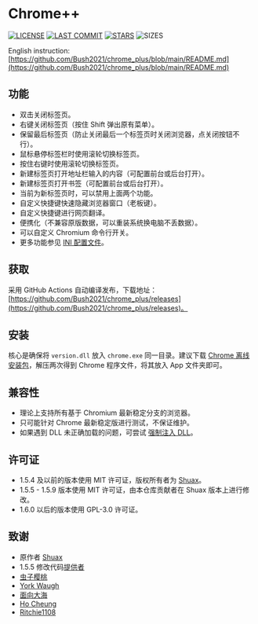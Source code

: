 # Chrome++
[![LICENSE](https://img.shields.io/badge/License-GPL--3.0--only-blue.svg?style=for-the-badge&logo=github "LICENSE")](https://github.com/Bush2021/chrome_plus/blob/main/LICENSE) [![LAST COMMIT](https://img.shields.io/github/last-commit/Bush2021/chrome_plus?color=blue&logo=github&style=for-the-badge "LAST COMMIT")](https://github.com/Bush2021/chrome_plus/commits/main)  [![STARS](https://img.shields.io/github/stars/Bush2021/chrome_plus?color=brightgreen&logo=github&style=for-the-badge "STARS")](https://github.com/Bush2021/chrome_plus/stargazers) ![SIZES](https://img.shields.io/github/languages/code-size/Bush2021/chrome_plus?color=brightgreen&logo=github&style=for-the-badge "SIZES")

English instruction: [https://github.com/Bush2021/chrome_plus/blob/main/README.md](https://github.com/Bush2021/chrome_plus/blob/main/README.md)

## 功能
- 双击关闭标签页。
- 右键关闭标签页（按住 Shift 弹出原有菜单）。
- 保留最后标签页（防止关闭最后一个标签页时关闭浏览器，点关闭按钮不行）。
- 鼠标悬停标签栏时使用滚轮切换标签页。
- 按住右键时使用滚轮切换标签页。
- 新建标签页打开地址栏输入的内容（可配置前台或后台打开）。
- 新建标签页打开书签（可配置前台或后台打开）。
- 当前为新标签页时，可以禁用上面两个功能。
- 自定义快捷键快速隐藏浏览器窗口（老板键）。
- 自定义快捷键进行网页翻译。
- 便携化（不兼容原版数据，可以重装系统换电脑不丢数据）。
- 可以自定义 Chromium 命令行开关。
- 更多功能参见 [INI 配置文件](https://github.com/Bush2021/chrome_plus/blob/main/src/chrome%2B%2B.ini)。

## 获取
采用 GitHub Actions 自动编译发布，下载地址：[https://github.com/Bush2021/chrome_plus/releases](https://github.com/Bush2021/chrome_plus/releases)。

## 安装
核心是确保将 `version.dll` 放入 `chrome.exe` 同一目录。建议下载 [Chrome 离线安装包](https://github.com/Bush2021/chrome_installer)，解压两次得到 Chrome 程序文件，将其放入 App 文件夹即可。

## 兼容性
* 理论上支持所有基于 Chromium 最新稳定分支的浏览器。
* 只可能针对 Chrome 最新稳定版进行测试，不保证维护。
* 如果遇到 DLL 未正确加载的问题，可尝试 [强制注入 DLL](https://github.com/Bush2021/chrome_plus/blob/main/setdll/)。

## 许可证
* 1.5.4 及以前的版本使用 MIT 许可证，版权所有者为 [Shuax](https://github.com/shuax/)。
* 1.5.5 - 1.5.9 版本使用 MIT 许可证，由本仓库贡献者在 Shuax 版本上进行修改。
* 1.6.0 以后的版本使用 GPL-3.0 许可证。

## 致谢
* 原作者 [Shuax](https://github.com/shuax/)
* 1.5.5 修改代码[提供者](https://forum.ru-board.com/topic.cgi?forum=5&topic=51073&start=620&limit=1&m=1#1)
* [虫子樱桃](https://github.com/czyt/)
* [York Waugh](https://github.com/YorkWaugh/)
* [面向大海](https://github.com/mxdh/)
* [Ho Cheung](https://github.com/gz83/)
* [Ritchie1108](https://github.com/Ritchie1108/)
